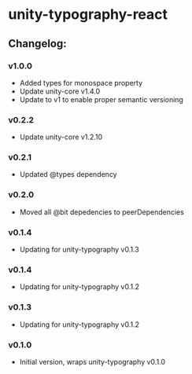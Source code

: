 # unity-typography-react

## Changelog:

### v1.0.0
- Added types for monospace property
- Update unity-core v1.4.0
- Update to v1 to enable proper semantic versioning

### v0.2.2
- Update unity-core v1.2.10

### v0.2.1
- Updated @types dependency

### v0.2.0
- Moved all @bit depedencies to peerDependencies

### v0.1.4
- Updating for unity-typography v0.1.3

### v0.1.4
- Updating for unity-typography v0.1.2

### v0.1.3
- Updating for unity-typography v0.1.2

### v0.1.0
- Initial version, wraps unity-typography v0.1.0

